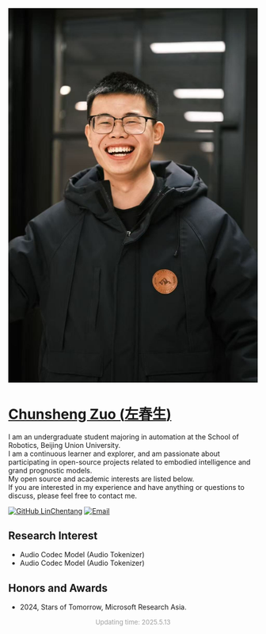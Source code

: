<div class="page-container">
  <div class="profile-header">
    <div class="profile-image-column">
      <a href="./"><img src="../images/ChunshengZuo休闲.jpg" alt="Chunsheng Zuo Profile Photo" class="profile-avatar"></a>
    </div>
    <div class="profile-text-column">
      <h1><a href="./">Chunsheng Zuo (<span class="chinese-name">左春生</span>)</a></h1>
      <p class="profile-intro">
        I am an undergraduate student majoring in automation at the School of Robotics, Beijing Union University.<br>
        I am a continuous learner and explorer, and am passionate about participating in open-source projects related to embodied intelligence and grand prognostic models.<br>
        My open source and academic interests are listed below.<br>
        If you are interested in my experience and have anything or questions to discuss, please feel free to contact me.
      </p>
      <div class="profile-badges">
        <a href="https://github.com/LinChentang" target="_blank" rel="noopener noreferrer"><img src="https://img.shields.io/badge/GitHub-LinChentang-blue" alt="GitHub LinChentang"></a>
        <a href="mailto:z1273611131@163.com"><img src="https://img.shields.io/badge/Email-z1273611131@163.com-red" alt="Email"></a>
      </div>
    </div>
  </div>

  <div class="section">
    <h2 id="research-interest">Research Interest</h2>
    <ul>
      <li>Audio Codec Model (Audio Tokenizer)</li>
      <li>Audio Codec Model (Audio Tokenizer)</li>
    </ul>
  </div>

  <div class="section">
    <h2 id="honors-and-awards">Honors and Awards</h2>
    <ul>
      <li>2024, Stars of Tomorrow, Microsoft Research Asia.</li>
    </ul>
  </div>

  <p style="text-align:center; font-size:small; color:#A0A0A0;class="update-time">Updating time: 2025.5.13</p>
</div>